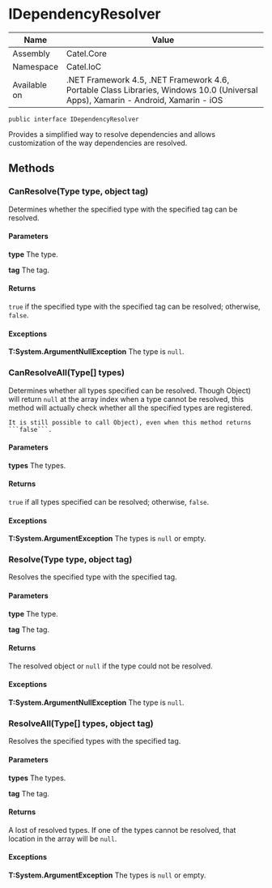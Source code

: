

# IDependencyResolver

Name|Value
---|---
Assembly|Catel.Core
Namespace|Catel.IoC
Available on|.NET Framework 4.5, .NET Framework 4.6, Portable Class Libraries, Windows 10.0 (Universal Apps), Xamarin - Android, Xamarin - iOS

```
public interface IDependencyResolver
```

Provides a simplified way to resolve dependencies and allows customization of the 
    way dependencies are resolved.



## Methods

### CanResolve(Type type, object tag)

Determines whether the specified type with the specified tag can be resolved.

#### Parameters

**type**
The type.

**tag**
The tag.

#### Returns

```true``` if the specified type with the specified tag can be resolved; otherwise, ```false```.

#### Exceptions

**T:System.ArgumentNullException**
The type is ```null```.



### CanResolveAll(Type[] types)

Determines whether all types specified can be resolved. Though Object) will return ```null```
    at the array index when a type cannot be resolved, this method will actually check whether all the specified types
    are registered.
    


    It is still possible to call Object), even when this method returns ```false```.

#### Parameters

**types**
The types.

#### Returns

```true``` if all types specified can be resolved; otherwise, ```false```.

#### Exceptions

**T:System.ArgumentException**
The types is ```null``` or empty.



### Resolve(Type type, object tag)

Resolves the specified type with the specified tag.

#### Parameters

**type**
The type.

**tag**
The tag.

#### Returns

The resolved object or ```null``` if the type could not be resolved.

#### Exceptions

**T:System.ArgumentNullException**
The type is ```null```.



### ResolveAll(Type[] types, object tag)

Resolves the specified types with the specified tag.

#### Parameters

**types**
The types.

**tag**
The tag.

#### Returns

A lost of resolved types. If one of the types cannot be resolved, that location in the array will be ```null```.

#### Exceptions

**T:System.ArgumentException**
The types is ```null``` or empty.



